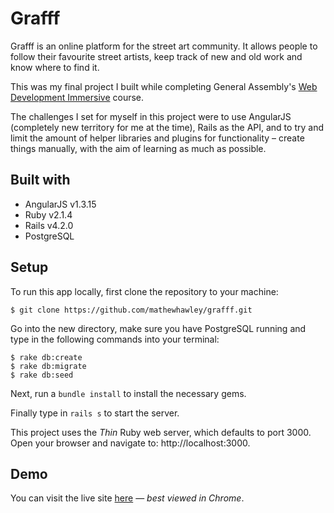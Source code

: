 # Grafff

Grafff is an online platform for the street art community. It allows people to follow their favourite street artists, keep track of new and old work and know where to find it.

This was my final project I built while completing General Assembly's [Web Development Immersive](https://generalassemb.ly/education/web-development-immersive) course.

The challenges I set for myself in this project were to use AngularJS (completely new territory for me at the time), Rails as the API, and to try and limit the amount of helper libraries and plugins for functionality – create things manually, with the aim of learning as much as possible.

## Built with
* AngularJS v1.3.15
* Ruby v2.1.4
* Rails v4.2.0
* PostgreSQL

## Setup
To run this app locally, first clone the repository to your machine:

```
$ git clone https://github.com/mathewhawley/grafff.git
```
Go into the new directory, make sure you have PostgreSQL running and type in the following commands into your terminal:

```
$ rake db:create
$ rake db:migrate
$ rake db:seed
```
Next, run a `bundle install` to install the necessary gems.

Finally type in `rails s` to start the server.

This project uses the _Thin_ Ruby web server, which defaults to port 3000. Open your browser and navigate to: http://localhost:3000.

## Demo
You can visit the live site [here](http://grafff.herokuapp.com) — _best viewed in Chrome_.
